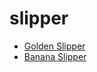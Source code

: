 # slipper

 * [Golden Slipper](../../index/g/golden-slipper-200344.json)
 * [Banana Slipper](../../index/b/banana-slipper.json)
